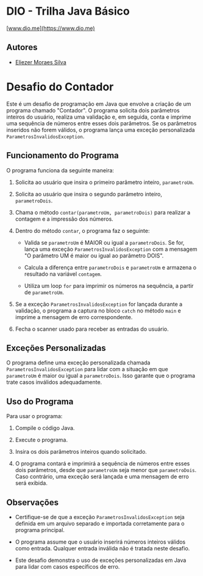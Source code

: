 # DIO - Trilha Java Básico
[www.dio.me](https://www.dio.me)

## Autores
- [Eliezer Moraes Silva](https://github.com/eliezermoraesss)

# Desafio do Contador

Este é um desafio de programação em Java que envolve a criação de um programa chamado "Contador". O programa solicita dois parâmetros inteiros do usuário, realiza uma validação e, em seguida, conta e imprime uma sequência de números entre esses dois parâmetros. Se os parâmetros inseridos não forem válidos, o programa lança uma exceção personalizada `ParametrosInvalidosException`.

## Funcionamento do Programa

O programa funciona da seguinte maneira:

1. Solicita ao usuário que insira o primeiro parâmetro inteiro, `parametroUm`.

2. Solicita ao usuário que insira o segundo parâmetro inteiro, `parametroDois`.

3. Chama o método `contar(parametroUm, parametroDois)` para realizar a contagem e a impressão dos números.

4. Dentro do método `contar`, o programa faz o seguinte:

   - Valida se `parametroUm` é MAIOR ou igual a `parametroDois`. Se for, lança uma exceção `ParametrosInvalidosException` com a mensagem "O parâmetro UM é maior ou igual ao parâmetro DOIS".

   - Calcula a diferença entre `parametroDois` e `parametroUm` e armazena o resultado na variável `contagem`.

   - Utiliza um loop `for` para imprimir os números na sequência, a partir de `parametroUm`.

5. Se a exceção `ParametrosInvalidosException` for lançada durante a validação, o programa a captura no bloco `catch` no método `main` e imprime a mensagem de erro correspondente.

6. Fecha o scanner usado para receber as entradas do usuário.

## Exceções Personalizadas

O programa define uma exceção personalizada chamada `ParametrosInvalidosException` para lidar com a situação em que `parametroUm` é maior ou igual a `parametroDois`. Isso garante que o programa trate casos inválidos adequadamente.

## Uso do Programa

Para usar o programa:

1. Compile o código Java.

2. Execute o programa.

3. Insira os dois parâmetros inteiros quando solicitado.

4. O programa contará e imprimirá a sequência de números entre esses dois parâmetros, desde que `parametroUm` seja menor que `parametroDois`. Caso contrário, uma exceção será lançada e uma mensagem de erro será exibida.

## Observações

- Certifique-se de que a exceção `ParametrosInvalidosException` seja definida em um arquivo separado e importada corretamente para o programa principal.

- O programa assume que o usuário inserirá números inteiros válidos como entrada. Qualquer entrada inválida não é tratada neste desafio.

- Este desafio demonstra o uso de exceções personalizadas em Java para lidar com casos específicos de erro.
